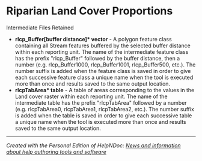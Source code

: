 # Riparian Land Cover Proportions

Intermediate Files Retained

* **rlcp\_Buffer\[buffer distance\]\* vector** - A polygon feature class containing all Stream features buffered by the selected buffer distance within each reporting unit. The name of the intermediate feature class has the prefix "rlcp\_Buffer" followed by the buffer distance, then a number (e.g. rlcp\_Buffer1000, rlcp\_Buffer1001, rlcp\_Buffer500, etc.). The number suffix is added when the feature class is saved in order to give each successive feature class a unique name when the tool is executed more than once and results saved to the same output location.
* **rlcpTabArea\* table** - A table of areas corresponding to the values in the Land cover raster within each reporting unit. The name of the intermediate table has the prefix "rlcpTabArea" followed by a number (e.g. rlcpTabArea0, rlcpTabArea1, rlcpTabArea2, etc.). The number suffix is added when the table is saved in order to give each successive table a unique name when the tool is executed more than once and results saved to the same output location.

***
_Created with the Personal Edition of HelpNDoc: [News and information about help authoring tools and software](<https://www.helpauthoringsoftware.com>)_
